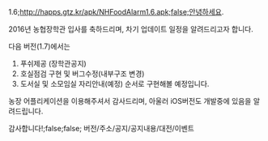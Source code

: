 1.6;http://happs.gtz.kr/apk/NHFoodAlarm1.6.apk;false;안녕하세요.

2016년 농협장학관 입사를 축하드리며,
차기 업데이트 일정을 알려드리고자 합니다. 

다음 버전(1.7)에서는
1. 푸쉬제공 (장학관공지)
2. 호실점검 구현 및 버그수정(내부구조 변경)
3. 도서실 및 소모임실 자리안내(예정)
순서로 구현해볼 예정입니다. 

농장 어플리케이션을 이용해주셔서 감사드리며, 아울러 iOS버전도 개발중에 있음을 알려드립니다.

감사합니다!;false;false;
버전/주소/공지/공지내용/대전/이벤트
